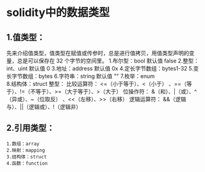 # solidity中的数据类型

## 1.值类型：
先来介绍值类型，值类型在赋值或传参时，总是进行值拷贝，用值类型声明的变量，总是可以保存在 32 个字节的空间里。
    1.布尔型：bool 默认值 false
    2.整型：int、uint 默认值 0
    3.地址：address 默认值 0x
    4.定长字节数组：bytes1-32 
    5.变长字节数组：bytes
    6.字符串：string 默认值 ""
    7.枚举：enum  
    8.结构体：struct 
整型：
比较运算符： <=（小于等于）、<（小于） 、==（等于）、!=（不等于）、>=（大于等于）、>（大于）
位操作符： &（和）、|（或）、^（异或）、~（位取反） 、<<（左移）、>>（右移）
逻辑运算符： &&（逻辑与）、||（逻辑或）、!（逻辑非）


## 2.引用类型：
    1.数组：array 
    2.映射：mapping
    3.结构体：struct
    4.函数：function  

